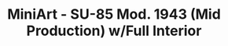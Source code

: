 ---
layout: product
title: "MiniArt - SU-85 Mod. 1943 (Mid Production) w/Full Interior"
price: "TBA" 
desc: "N/A"
img_path: "/assets/img/MI35187.jpg"
brand: "N/A"
available: false
special_offer: false
new: false
soon: true
cat: "010000"
subcat: "010100"
subsubcat: "0N/A"
sifra: "MI35187"
---